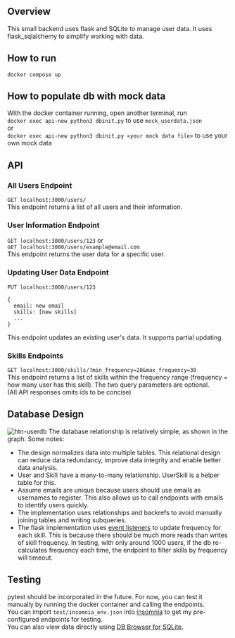 ## Overview
This small backend uses flask and SQLite to manage user data. 
It uses flask_sqlalchemy to simplify working with data.

## How to run
```docker compose up```

## How to populate db with mock data
With the docker container running, open another terminal, run  
```docker exec api-new python3 dbinit.py``` to use ```mock_userdata.json```  
or  
```docker exec api-new python3 dbinit.py <your mock data file>``` to use your own mock data

## API
### All Users Endpoint
```GET localhost:3000/users/```  
This endpoint returns a list of all users and their information.
### User Information Endpoint
```GET localhost:3000/users/123``` or  
```GET localhost:3000/users/example@email.com```  
This endpoint returns the user data for a specific user.  
### Updating User Data Endpoint
```PUT localhost:3000/users/123```
```
{
  email: new email
  skills: [new skills]
  ...
}
```
This endpoint updates an existing user's data. It supports partial updating.
### Skills Endpoints
```GET localhost:3000/skills/?min_frequency=20&max_frequency=30```  
This endpoint returns a list of skills within the frequency range (frequency = how many user has this skill). The two query parameters are optional.  
(All API responses omits ids to be concise)

## Database Design
![htn-userdb](https://user-images.githubusercontent.com/72354860/220510570-64423589-1378-4f18-9702-cea7b73edaae.png)
The database relationship is relatively simple, as shown in the graph. Some notes:
* The design normalizes data into multiple tables. This relational design can reduce data redundancy, improve data integrity and enable better data analysis.
* User and Skill have a many-to-many relationship. UserSkill is a helper table for this.
* Assume emails are unique because users should use emails as usernames to register. This also allows us to call endpoints with emails to identify users quickly. 
* The implementation uses relationships and backrefs to avoid manually joining tables and writing subqueries. 
* The flask implementation uses [event listeners](https://github.com/JayZhouzzj/behtn23/blob/0b7c679cac84c35e82a91a4c52f03ffe3d7b0c5f/main.py#L67-L76) to update frequency for each skill. This is because there should be much more reads than writes of skill frequency. In testing, with only around 1000 users, if the db re-calculates frequency each time, the endpoint to filter skills by frequency will timeout.

## Testing
pytest should be incorporated in the future. For now, you can test it manually by running the docker container and calling the endpoints.  
You can import ```test/insomnia_env.json``` into [insomnia](https://insomnia.rest/) to get my pre-configured endpoints for testing.  
You can also view data directly using [DB Browser for SQLite](https://sqlitebrowser.org/).
